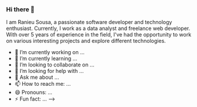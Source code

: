 ### Hi there 👋

I am Ranieu Sousa, a passionate software developer and technology enthusiast. Currently, I work as a data analyst and freelance web developer. With over 5 years of experience in the field, I've had the opportunity to work on various interesting projects and explore different technologies.

- 🔭 I’m currently working on ...
- 🌱 I’m currently learning ...
- 👯 I’m looking to collaborate on ...
- 🤔 I’m looking for help with ...
- 💬 Ask me about ...
- 📫 How to reach me: ...
- 😄 Pronouns: ...
- ⚡ Fun fact: ...
-->
